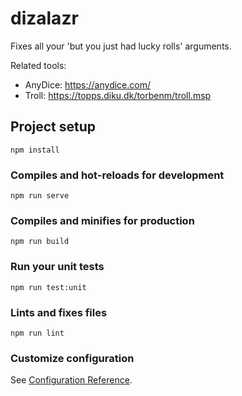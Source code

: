 # dizalazr

Fixes all your 'but you just had lucky rolls' arguments.

Related tools:

* AnyDice: https://anydice.com/
* Troll: https://topps.diku.dk/torbenm/troll.msp

## Project setup
```
npm install
```

### Compiles and hot-reloads for development
```
npm run serve
```

### Compiles and minifies for production
```
npm run build
```

### Run your unit tests
```
npm run test:unit
```

### Lints and fixes files
```
npm run lint
```

### Customize configuration
See [Configuration Reference](https://cli.vuejs.org/config/).
